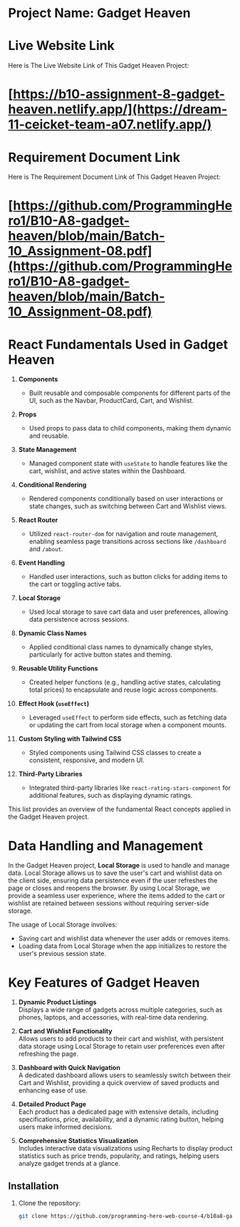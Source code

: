 # Project Name: Gadget Heaven


# Live Website Link
Here is The Live Website Link of This Gadget Heaven Project:
# [https://b10-assignment-8-gadget-heaven.netlify.app/](https://dream-11-ceicket-team-a07.netlify.app/)


# Requirement Document Link
Here is The Requirement Document Link of This Gadget Heaven Project:
# [https://github.com/ProgrammingHero1/B10-A8-gadget-heaven/blob/main/Batch-10_Assignment-08.pdf](https://github.com/ProgrammingHero1/B10-A8-gadget-heaven/blob/main/Batch-10_Assignment-08.pdf)


# React Fundamentals Used in Gadget Heaven
1. **Components**  
   - Built reusable and composable components for different parts of the UI, such as the Navbar, ProductCard, Cart, and Wishlist.

2. **Props**  
   - Used props to pass data to child components, making them dynamic and reusable.

3. **State Management**  
   - Managed component state with `useState` to handle features like the cart, wishlist, and active states within the Dashboard.

4. **Conditional Rendering**  
   - Rendered components conditionally based on user interactions or state changes, such as switching between Cart and Wishlist views.

5. **React Router**  
   - Utilized `react-router-dom` for navigation and route management, enabling seamless page transitions across sections like `/dashboard` and `/about`.

6. **Event Handling**  
   - Handled user interactions, such as button clicks for adding items to the cart or toggling active tabs.

7. **Local Storage**  
   - Used local storage to save cart data and user preferences, allowing data persistence across sessions.

8. **Dynamic Class Names**  
   - Applied conditional class names to dynamically change styles, particularly for active button states and theming.

9. **Reusable Utility Functions**  
   - Created helper functions (e.g., handling active states, calculating total prices) to encapsulate and reuse logic across components.

10. **Effect Hook (`useEffect`)**  
    - Leveraged `useEffect` to perform side effects, such as fetching data or updating the cart from local storage when a component mounts.

11. **Custom Styling with Tailwind CSS**  
    - Styled components using Tailwind CSS classes to create a consistent, responsive, and modern UI.

12. **Third-Party Libraries**  
    - Integrated third-party libraries like `react-rating-stars-component` for additional features, such as displaying dynamic ratings.

This list provides an overview of the fundamental React concepts applied in the Gadget Heaven project.


# Data Handling and Management
In the Gadget Heaven project, **Local Storage** is used to handle and manage data. Local Storage allows us to save the user's cart and wishlist data on the client side, ensuring data persistence even if the user refreshes the page or closes and reopens the browser. By using Local Storage, we provide a seamless user experience, where the items added to the cart or wishlist are retained between sessions without requiring server-side storage.

The usage of Local Storage involves:
- Saving cart and wishlist data whenever the user adds or removes items.
- Loading data from Local Storage when the app initializes to restore the user's previous session state.


# Key Features of Gadget Heaven
1. **Dynamic Product Listings**  
   Displays a wide range of gadgets across multiple categories, such as phones, laptops, and accessories, with real-time data rendering.

2. **Cart and Wishlist Functionality**  
   Allows users to add products to their cart and wishlist, with persistent data storage using Local Storage to retain user preferences even after refreshing the page.

3. **Dashboard with Quick Navigation**  
   A dedicated dashboard allows users to seamlessly switch between their Cart and Wishlist, providing a quick overview of saved products and enhancing ease of use.

4. **Detailed Product Page**  
   Each product has a dedicated page with extensive details, including specifications, price, availability, and a dynamic rating button, helping users make informed decisions.

5. **Comprehensive Statistics Visualization**  
   Includes interactive data visualizations using Recharts to display product statistics such as price trends, popularity, and ratings, helping users analyze gadget trends at a glance.


## Installation
1. Clone the repository:
   ```bash
   git clone https://github.com/programming-hero-web-course-4/b10a8-gadget-heaven-SK-Jabed.git